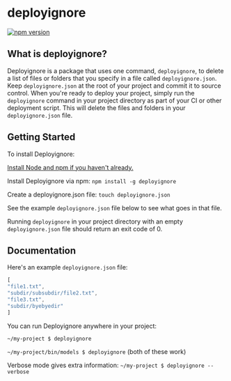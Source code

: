 # deployignore

[![npm version](https://badge.fury.io/js/deployignore.svg)](https://badge.fury.io/js/deployignore)


## What is deployignore?

Deployignore is a package that uses one command, `deployignore`, to delete a list of files or folders that you specify in a file called `deployignore.json`.  Keep `deployignore.json` at the root of your project and commit it to source control.  When you're ready to deploy your project, simply run the `deployignore` command in your project directory as part of your CI or other deployment script.  This will delete the files and folders in your `deployignore.json` file.

## Getting Started 

To install Deployignore:

[Install Node and npm if you haven't already.](https://www.npmjs.com/get-npm)

Install Deployignore via npm:
`npm install -g deployignore`

Create a deployignore.json file:
`touch deployignore.json`

See the example `deployignore.json` file below to see what goes in that file.

Running `deployignore` in your project directory with an empty `deployignore.json` file should return an exit code of 0.

## Documentation

Here's an example `deployignore.json` file:

```js 
[
"file1.txt",
"subdir/subsubdir/file2.txt",
"file3.txt",
"subdir/byebyedir"
]
```

You can run Deployignore anywhere in your project:

`~/my-project $ deployignore`

`~/my-project/bin/models $ deployignore`
(both of these work)

Verbose mode gives extra information:
`~/my-project $ deployignore --verbose`

